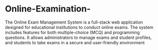 # Online-Examination-
The Online Exam Management System is a full-stack web application designed for educational institutions to conduct online exams. The system includes features for both multiple-choice (MCQ) and programming questions. It allows administrators to manage exams and student profiles, and students to take exams in a secure and user-friendly environment
